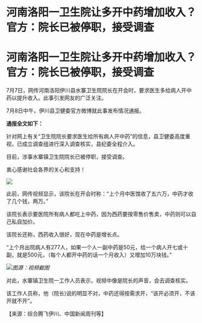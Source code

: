 # 河南洛阳一卫生院让多开中药增加收入？官方：院长已被停职，接受调查

# 河南洛阳一卫生院让多开中药增加收入？官方：院长已被停职，接受调查

7月7日，网传河南洛阳伊川县水寨卫生院院长在开会时，要求医生多给病人开中药以提升收入。此事引发网友的广泛关注。

7月8日中午，伊川县卫健委官方微博就此事发布情况通报。

**通报全文如下：**

针对网上有关“卫生院院长要求医生给所有病人开中药”的信息，县卫健委高度重视，已成立调查组进行深入调查核实，县纪委全程介入。

目前，涉事水寨镇卫生院院长已被停职，接受调查。

衷心感谢社会各界的关心和支持！

![](https://inews.gtimg.com/om_bt/ODArIBJBCKEd8Ojdhp59eqfOlFLjHD10cx8MeVwEbJsA8AA/1000)

此前，网传视频显示，该院长在开会时称：“上个月中医馆收了五六万，中药才收了几个钱，两万。”

该院长表示要医院所有病人都吃上中药，因为西药要按零售价售卖，中药则可以自己私自加价。

该院长还称，西药收入很好，现在中药是增长点。

“上个月出院病人有277人，如果一个人一副中药是50元，给一个病人开七或十副，就是500元，（每个人都开中药的话一个月收入）又增加10万块钱。”

![](https://inews.gtimg.com/om_bt/OnMAiWiKPFUChmgvyGYGsSl6WHFElAVPj0d08J2s8sp0MAA/1000)_图源：视频截图_

对此，水寨镇卫生院一工作人员表示，视频中像是院长的声音，会去调查核实。

该工作人员称，他（院长)说的明显不对，中药还得按需求开，“该开必须开，不该开就不开”。

【来源：综合腾飞伊川、中国新闻周刊等】

